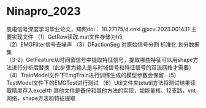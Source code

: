 # Ninapro_2023
肌电信号深度学习毕业论文，知网doi：	10.27175/d.cnki.gjxcu.2023.001431
主要实现文件
（1）GetRaw读取.mat文件存储为h5   
（2）EMGFilter信号去噪声 
（3）DFactionSeg 对原始信号分割 标准化 划分数据集  
（3-2）GetFeature从时间窗信号中提取特征信号，提取哪些特征可以用shape方法进行分析后替换（此步骤为输入是与时域信号和特征信号的双流网络才需要）
（4）TrainModel文件下EmgTrain进行训练生成的模型参数会保留 
（5）TestModel文件下的EMGTest进行测试 
（6）Util文件夹txtutil方法将测试结果读取精度存入excel中
其他文件是备份和其他方法的实现，如能量核、12支路，vnt网络，shape方法和特征提取
